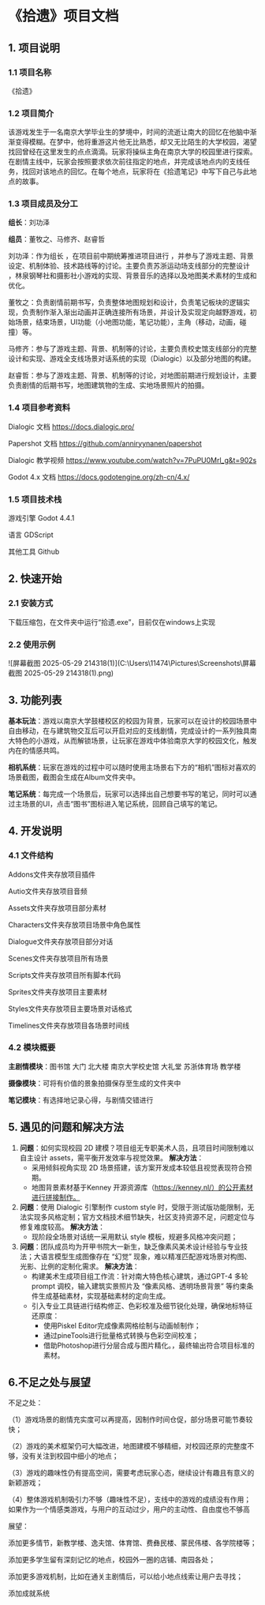 # 《拾遗》项目文档

## 1. 项目说明

### 1.1 项目名称

《拾遗》

### 1.2 项目简介

​	该游戏发生于一名南京大学毕业生的梦境中，时间的流逝让南大的回忆在他脑中渐渐变得模糊。在梦中，他将重游这片他无比熟悉，却又无比陌生的大学校园，渴望找回曾经在这里发生的点点滴滴。玩家将操纵主角在南京大学的校园里进行探索。在剧情主线中，玩家会按照要求依次前往指定的地点，并完成该地点内的支线任务，找回对该地点的回忆。在每个地点，玩家将在《拾遗笔记》中写下自己与此地点的故事。

### 1.3 项目成员及分工

**组长**：刘功泽

**组员**：董牧之、马修齐、赵睿哲

刘功泽：作为组⻓ ，在项⽬前中期统筹推进项⽬进⾏ ，并参与了游戏主题、背景设定、机制体验、技术路线等的讨论。主要负责苏浙运动场⽀线部分的完整设计 ，林泉钢琴社和摄影社⼩游戏的实现、背景⾳乐的选择以及地图美术素材的⽣成和优化。

董牧之：负责剧情前期书写，负责整体地图规划和设计，负责笔记板块的逻辑实现，负责制作渐入渐出动画并正确连接所有场景，并设计及实现定向越野游戏，初始场景，结束场景，UI功能（小地图功能，笔记功能），主角（移动，动画，碰撞）等。

马修齐：参与了游戏主题、背景、机制等的讨论，主要负责校史馆支线部分的完整设计和实现、游戏全支线场景对话系统的实现（Dialogic）以及部分地图的构建。

赵睿哲：参与了游戏主题、背景、机制等的讨论，对地图前期进行规划设计，主要负责剧情的后期书写，地图建筑物的生成、实地场景照片的拍摄。

### 1.4 项目参考资料

Dialogic ⽂档 https://docs.dialogic.pro/

Papershot ⽂档 https://github.com/anniryynanen/papershot

Dialogic 教学视频 https://www.youtube.com/watch?v=7PuPU0Mrl_g&t=902s 

Godot 4.x ⽂档 https://docs.godotengine.org/zh-cn/4.x/

### 1.5 项目技术栈

游戏引擎 Godot 4.4.1 

语⾔ GDScript

其他⼯具 Github

## 2. 快速开始

### 2.1 安装方式

下载压缩包，在文件夹中运行“拾遗.exe”，目前仅在windows上实现

### 2.2 使用示例

![屏幕截图 2025-05-29 214318(1)](C:\Users\11474\Pictures\Screenshots\屏幕截图 2025-05-29 214318(1).png)

## 3. 功能列表

**基本玩法**：游戏以南京大学鼓楼校区的校园为背景，玩家可以在设计的校园场景中自由移动，在与建筑物交互后可以开启对应的支线剧情，完成设计的一系列独具南大特色的小游戏，从而解锁场景，让玩家在游戏中体验南京大学的校园文化，触发内在的情感共鸣。

**相机系统**：玩家在游戏的过程中可以随时使用主场景右下方的“相机”图标对喜欢的场景截图，截图会生成在Album文件夹中。

**笔记系统**：每完成一个场景后，玩家可以选择出自己想要书写的笔记，同时可以通过主场景的UI，点击“图书”图标进入笔记系统，回顾自己填写的笔记。

## 4. 开发说明

### 4.1 文件结构

Addons文件夹存放项目插件

Autio文件夹存放项目音频

Assets文件夹存放项目部分素材

Characters文件夹存放项目场景中角色属性

Dialogue文件夹存放项目部分对话

Scenes文件夹存放项目所有场景

Scripts文件夹存放项目所有脚本代码

Sprites文件夹存放项目主要素材

Styles文件夹存放项目主要场景对话格式

Timelines文件夹存放项目各场景时间线

### 4.2 模块概要

**主剧情模块**：图书馆 大门 北大楼 南京大学校史馆 大礼堂 苏浙体育场 教学楼

**摄像模块**：可将有价值的景象拍摄保存至生成的文件夹中

**笔记模块**：有选择地记录心得，与剧情交错进行

## 5. 遇见的问题和解决方法

1. **问题**：如何实现校园 2D 建模？项目组无专职美术人员，且项目时间限制难以自主设计 assets，需平衡开发效率与视觉效果。
   **解决方法**：
   - 采用倾斜视角实现 2D 场景搭建，该方案开发成本较低且视觉表现符合预期。
   - 地图背景素材基于Kenney 开源资源库（https://kenney.nl/）的公开素材进行拼接制作。
2. **问题**：使用 Dialogic 引擎制作 custom style 时，受限于测试版功能限制，无法实现多风格定制；官方文档技术细节缺失，社区支持资源不足，问题定位与修复难度较高。
   **解决方法**：
   - 现阶段全场景对话统一采用默认 style 模板，规避多风格冲突问题；
3. **问题**：团队成员均为开甲书院大一新生，缺乏像素风美术设计经验与专业技法；大语言模型生成图像存在 “幻觉” 现象，难以精准匹配游戏场景对构图、光影、比例的定制化需求。
   **解决方法**：
   - 构建美术生成项目组工作流：针对南大特色核心建筑，通过GPT-4 多轮 prompt 调校，输入建筑实景照片及 “像素风格、透明场景背景” 等约束条件生成基础素材，实现基础素材的定向生成。
   - 引入专业工具链进行结构修正、色彩校准及细节锐化处理，确保地标特征还原度：
     - 使用Piskel Editor完成像素网格绘制与动画帧制作；
     - 通过pineTools进行批量格式转换与色彩空间校准；
     - 借助Photoshop进行分层合成与图片精化。，最终输出符合项目标准的素材。

## 6.不足之处与展望

不足之处：

（1）游戏场景的剧情充实度可以再提高，因制作时间仓促，部分场景可能节奏较快；

（2）游戏的美术框架仍可大幅改进，地图建模不够精细，对校园还原的完整度不够，没有关注到校园中细小的地点；

（3）游戏的趣味性仍有提高空间，需要考虑玩家心态，继续设计有趣且有意义的新颖游戏；

（4）整体游戏机制吸引力不够（趣味性不足），支线中的游戏的成绩没有作用；如果作为一个情感类游戏，与用户的互动过少，用户的主动性、自由度也不够高

展望：

 添加更多情节，新教学楼、逸夫馆、体育馆、费彝民楼、蒙民伟楼、各学院楼等；

 添加更多学生留有深刻记忆的地点，校园外一圈的店铺、南园各处；

 添加更多游戏机制，比如在通关主剧情后，可以给小地点线索让用户去寻找；

 添加成就系统

 
